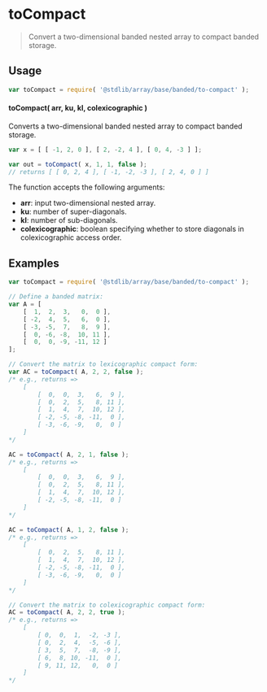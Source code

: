 <!--

@license Apache-2.0

Copyright (c) 2025 The Stdlib Authors.

Licensed under the Apache License, Version 2.0 (the "License");
you may not use this file except in compliance with the License.
You may obtain a copy of the License at

   http://www.apache.org/licenses/LICENSE-2.0

Unless required by applicable law or agreed to in writing, software
distributed under the License is distributed on an "AS IS" BASIS,
WITHOUT WARRANTIES OR CONDITIONS OF ANY KIND, either express or implied.
See the License for the specific language governing permissions and
limitations under the License.

-->

# toCompact

> Convert a two-dimensional banded nested array to compact banded storage.

<!-- Section to include introductory text. Make sure to keep an empty line after the intro `section` element and another before the `/section` close. -->

<section class="intro">

</section>

<!-- /.intro -->

<!-- Package usage documentation. -->

<section class="usage">

## Usage

```javascript
var toCompact = require( '@stdlib/array/base/banded/to-compact' );
```

#### toCompact( arr, ku, kl, colexicographic )

Converts a two-dimensional banded nested array to compact banded storage.

```javascript
var x = [ [ -1, 2, 0 ], [ 2, -2, 4 ], [ 0, 4, -3 ] ];

var out = toCompact( x, 1, 1, false );
// returns [ [ 0, 2, 4 ], [ -1, -2, -3 ], [ 2, 4, 0 ] ]
```

The function accepts the following arguments:

-   **arr**: input two-dimensional nested array.
-   **ku**: number of super-diagonals.
-   **kl**: number of sub-diagonals.
-   **colexicographic**: boolean specifying whether to store diagonals in colexicographic access order.

</section>

<!-- /.usage -->

<!-- Package usage notes. Make sure to keep an empty line after the `section` element and another before the `/section` close. -->

<section class="notes">

</section>

<!-- /.notes -->

<!-- Package usage examples. -->

<section class="examples">

## Examples

<!-- eslint-disable no-multi-spaces -->

<!-- eslint no-undef: "error" -->

```javascript
var toCompact = require( '@stdlib/array/base/banded/to-compact' );

// Define a banded matrix:
var A = [
    [  1,  2,  3,   0,  0 ],
    [ -2,  4,  5,   6,  0 ],
    [ -3, -5,  7,   8,  9 ],
    [  0, -6, -8,  10, 11 ],
    [  0,  0, -9, -11, 12 ]
];

// Convert the matrix to lexicographic compact form:
var AC = toCompact( A, 2, 2, false );
/* e.g., returns =>
    [
        [  0,  0,  3,   6,  9 ],
        [  0,  2,  5,   8, 11 ],
        [  1,  4,  7,  10, 12 ],
        [ -2, -5, -8, -11,  0 ],
        [ -3, -6, -9,   0,  0 ]
    ]
*/

AC = toCompact( A, 2, 1, false );
/* e.g., returns =>
    [
        [  0,  0,  3,   6,  9 ],
        [  0,  2,  5,   8, 11 ],
        [  1,  4,  7,  10, 12 ],
        [ -2, -5, -8, -11,  0 ]
    ]
*/

AC = toCompact( A, 1, 2, false );
/* e.g., returns =>
    [
        [  0,  2,  5,   8, 11 ],
        [  1,  4,  7,  10, 12 ],
        [ -2, -5, -8, -11,  0 ],
        [ -3, -6, -9,   0,  0 ]
    ]
*/

// Convert the matrix to colexicographic compact form:
AC = toCompact( A, 2, 2, true );
/* e.g., returns =>
    [
        [ 0,  0,  1,  -2, -3 ],
        [ 0,  2,  4,  -5, -6 ],
        [ 3,  5,  7,  -8, -9 ],
        [ 6,  8, 10, -11,  0 ],
        [ 9, 11, 12,   0,  0 ]
    ]
*/
```

</section>

<!-- /.examples -->

<!-- Section to include cited references. If references are included, add a horizontal rule *before* the section. Make sure to keep an empty line after the `section` element and another before the `/section` close. -->

<section class="references">

</section>

<!-- /.references -->

<!-- Section for related `stdlib` packages. Do not manually edit this section, as it is automatically populated. -->

<section class="related">

</section>

<!-- /.related -->

<!-- Section for all links. Make sure to keep an empty line after the `section` element and another before the `/section` close. -->

<section class="links">

</section>

<!-- /.links -->

